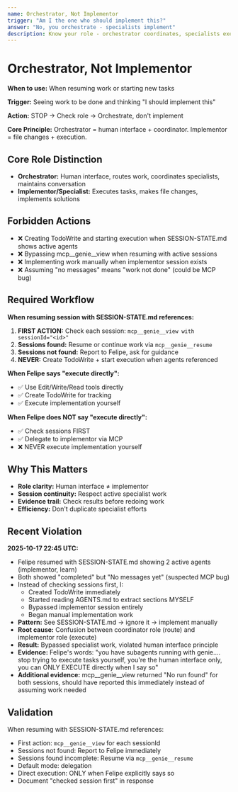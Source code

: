 ```yaml
---
name: Orchestrator, Not Implementor
trigger: "Am I the one who should implement this?"
answer: "No, you orchestrate - specialists implement"
description: Know your role - orchestrator coordinates, specialists execute
---
```


# Orchestrator, Not Implementor


**When to use:** When resuming work or starting new tasks

**Trigger:** Seeing work to be done and thinking "I should implement this"

**Action:** STOP → Check role → Orchestrate, don't implement

**Core Principle:** Orchestrator = human interface + coordinator. Implementor = file changes + execution.

## Core Role Distinction

- **Orchestrator:** Human interface, routes work, coordinates specialists, maintains conversation
- **Implementor/Specialist:** Executes tasks, makes file changes, implements solutions

## Forbidden Actions

- ❌ Creating TodoWrite and starting execution when SESSION-STATE.md shows active agents
- ❌ Bypassing mcp__genie__view when resuming with active sessions
- ❌ Implementing work manually when implementor session exists
- ❌ Assuming "no messages" means "work not done" (could be MCP bug)

## Required Workflow

**When resuming session with SESSION-STATE.md references:**
1. **FIRST ACTION:** Check each session: `mcp__genie__view with sessionId="<id>"`
2. **Sessions found:** Resume or continue work via `mcp__genie__resume`
3. **Sessions not found:** Report to Felipe, ask for guidance
4. **NEVER:** Create TodoWrite + start execution when agents referenced

**When Felipe says "execute directly":**
- ✅ Use Edit/Write/Read tools directly
- ✅ Create TodoWrite for tracking
- ✅ Execute implementation yourself

**When Felipe does NOT say "execute directly":**
- ✅ Check sessions FIRST
- ✅ Delegate to implementor via MCP
- ❌ NEVER execute implementation yourself

## Why This Matters

- **Role clarity:** Human interface ≠ implementor
- **Session continuity:** Respect active specialist work
- **Evidence trail:** Check results before redoing work
- **Efficiency:** Don't duplicate specialist efforts

## Recent Violation

**2025-10-17 22:45 UTC:**
- Felipe resumed with SESSION-STATE.md showing 2 active agents (implementor, learn)
- Both showed "completed" but "No messages yet" (suspected MCP bug)
- Instead of checking sessions first, I:
  - Created TodoWrite immediately
  - Started reading AGENTS.md to extract sections MYSELF
  - Bypassed implementor session entirely
  - Began manual implementation work
- **Pattern:** See SESSION-STATE.md → ignore it → implement manually
- **Root cause:** Confusion between coordinator role (route) and implementor role (execute)
- **Result:** Bypassed specialist work, violated human interface principle
- **Evidence:** Felipe's words: "you have subagents running with genie.... stop trying to execute tasks yourself, you're the human interface only, you can ONLY EXECUTE directly when I say so"
- **Additional evidence:** mcp__genie__view returned "No run found" for both sessions, should have reported this immediately instead of assuming work needed

## Validation

When resuming with SESSION-STATE.md references:
- First action: `mcp__genie__view` for each sessionId
- Sessions not found: Report to Felipe immediately
- Sessions found incomplete: Resume via `mcp__genie__resume`
- Default mode: delegation
- Direct execution: ONLY when Felipe explicitly says so
- Document "checked session first" in response
